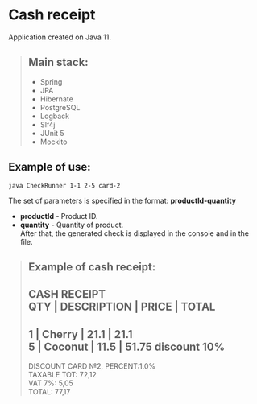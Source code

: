 # Cash receipt  
Application created on Java 11.  

>## Main stack:  
>- Spring  
>- JPA  
>- Hibernate  
>- PostgreSQL  
>- Logback  
>- Slf4j  
>- JUnit 5  
>- Mockito  
## Example of use:  
```
java CheckRunner 1-1 2-5 card-2  
```
The set of parameters is specified in the format: __productId-quantity__   
- __productId__ - Product ID.  
- __quantity__ - Quantity of product.    
  After that, the generated check is displayed in the console and in the file.  

>## Example of cash receipt:   
>CASH RECEIPT    
>QTY | DESCRIPTION | PRICE | TOTAL   
>-----------------------------------   
>1 | Cherry | 21.1 | 21.1   
>5 | Coconut | 11.5 | 51.75 discount 10%   
>-----------------------------------   
>DISCOUNT CARD №2, PERCENT:1.0%  
>TAXABLE TOT: 72,12  
>VAT 7%: 5,05  
>TOTAL: 77,17